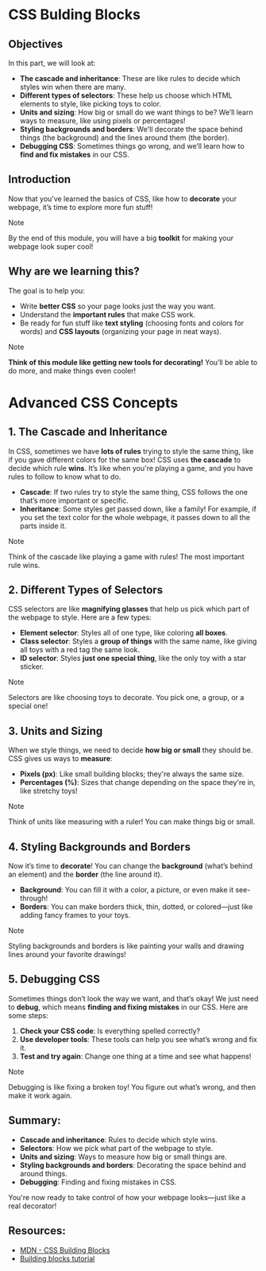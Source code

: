 # CSS Bulding Blocks

## Objectives

In this part, we will look at:
- **The cascade and inheritance**: These are like rules to decide which styles win when there are many.
- **Different types of selectors**: These help us choose which HTML elements to style, like picking toys to color.
- **Units and sizing**: How big or small do we want things to be? We’ll learn ways to measure, like using pixels or percentages!
- **Styling backgrounds and borders**: We'll decorate the space behind things (the background) and the lines around them (the border).
- **Debugging CSS**: Sometimes things go wrong, and we’ll learn how to **find and fix mistakes** in our CSS.

## Introduction
Now that you’ve learned the basics of CSS, like how to **decorate** your webpage, it’s time to explore more fun stuff!



>[!note] 
>By the end of this module, you will have a big **toolkit** for making your webpage look super cool!

## Why are we learning this?

The goal is to help you:
- Write **better CSS** so your page looks just the way you want.
- Understand the **important rules** that make CSS work.
- Be ready for fun stuff like **text styling** (choosing fonts and colors for words) and **CSS layouts** (organizing your page in neat ways).

> [!note]
>**Think of this module like getting new tools for decorating!** You’ll be able to do more, and make things even cooler!

# Advanced CSS Concepts

## 1. The Cascade and Inheritance

In CSS, sometimes we have **lots of rules** trying to style the same thing, like if you gave different colors for the same box! CSS uses **the cascade** to decide which rule **wins**. It’s like when you're playing a game, and you have rules to follow to know what to do.

- **Cascade**: If two rules try to style the same thing, CSS follows the one that’s more important or specific.
- **Inheritance**: Some styles get passed down, like a family! For example, if you set the text color for the whole webpage, it passes down to all the parts inside it.

> [!note]
>Think of the cascade like playing a game with rules! The most important rule wins. 

## 2. Different Types of Selectors

CSS selectors are like **magnifying glasses** that help us pick which part of the webpage to style. Here are a few types:
- **Element selector**: Styles all of one type, like coloring **all boxes**.
- **Class selector**: Styles a **group of things** with the same name, like giving all toys with a red tag the same look.
- **ID selector**: Styles **just one special thing**, like the only toy with a star sticker.

> [!note]
>Selectors are like choosing toys to decorate. You pick one, a group, or a special one!

## 3. Units and Sizing

When we style things, we need to decide **how big or small** they should be. CSS gives us ways to **measure**:
- **Pixels (px)**: Like small building blocks; they're always the same size.
- **Percentages (%)**: Sizes that change depending on the space they're in, like stretchy toys!

>[!note]
>Think of units like measuring with a ruler! You can make things big or small.

## 4. Styling Backgrounds and Borders

Now it’s time to **decorate**! You can change the **background** (what’s behind an element) and the **border** (the line around it).
- **Background**: You can fill it with a color, a picture, or even make it see-through!
- **Borders**: You can make borders thick, thin, dotted, or colored—just like adding fancy frames to your toys.

> [!note]
>Styling backgrounds and borders is like painting your walls and drawing lines around your favorite drawings!

## 5. Debugging CSS

Sometimes things don’t look the way we want, and that’s okay! We just need to **debug**, which means **finding and fixing mistakes** in our CSS. Here are some steps:
1. **Check your CSS code**: Is everything spelled correctly?
2. **Use developer tools**: These tools can help you see what’s wrong and fix it.
3. **Test and try again**: Change one thing at a time and see what happens!

>[!note]
>Debugging is like fixing a broken toy! You figure out what’s wrong, and then make it work again.

## Summary:
- **Cascade and inheritance**: Rules to decide which style wins.
- **Selectors**: How we pick what part of the webpage to style.
- **Units and sizing**: Ways to measure how big or small things are.
- **Styling backgrounds and borders**: Decorating the space behind and around things.
- **Debugging**: Finding and fixing mistakes in CSS.

You're now ready to take control of how your webpage looks—just like a real decorator!

## Resources:
* [MDN - CSS Building Blocks](https://developer.mozilla.org/en-US/docs/Learn/CSS/Building_blocks)
* [Building blocks tutorial](https://www.youtube.com/watch?v=8uWP-TkWX-A)
